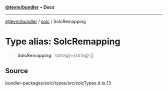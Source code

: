 [**@tevm/bundler**](../../README.md) • **Docs**

***

[@tevm/bundler](../../modules.md) / [solc](../README.md) / SolcRemapping

# Type alias: SolcRemapping

> **SolcRemapping**: \`$\{string\}=$\{string\}\`[]

## Source

bundler-packages/solc/types/src/solcTypes.d.ts:13
